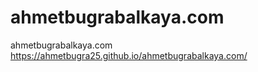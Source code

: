 # ahmetbugrabalkaya.com
ahmetbugrabalkaya.com
https://ahmetbugra25.github.io/ahmetbugrabalkaya.com/
